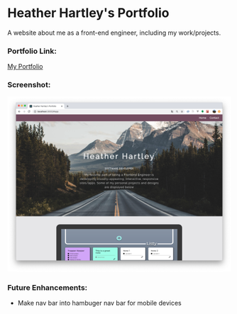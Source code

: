 # Heather Hartley's Portfolio

A website about me as a front-end engineer, including my work/projects.

### Portfolio Link:
[My Portfolio](http://heather-hartley-portfolio.s3-website-us-west-2.amazonaws.com/)

### Screenshot:
![Screenshot](portfolio-ss.png)

### Future Enhancements:
* Make nav bar into hambuger nav bar for mobile devices
